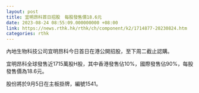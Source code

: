 ```yaml
---
layout: post
title: 宜明昂科首日招股　每股發售價18.6元
date: 2023-08-24 08:55:09.000000000 +08:00
link: https://news.rthk.hk/rthk/ch/component/k2/1714877-20230824.htm
categories: rthk
---
```


內地生物科技公司宜明昂科今日首日在港公開招股，至下周二截止認購。

宜明昂科全球發售近1715萬股H股，其中香港發售佔10%，國際發售佔90%，每股發售價為18.6元。

股份將於9月5日在主板掛牌，編號1541。
